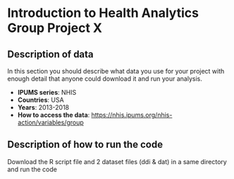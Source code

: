 # Introduction to Health Analytics Group Project X

## Description of data
In this section you should describe what data you use for your project with enough detail that anyone could download it and run your analysis.
- **IPUMS series**: NHIS
- **Countries**: USA
- **Years**: 2013-2018
- **How to access the data**: https://nhis.ipums.org/nhis-action/variables/group

## Description of how to run the code
Download the R script file and 2 dataset files (ddi & dat) in a same directory and run the code
